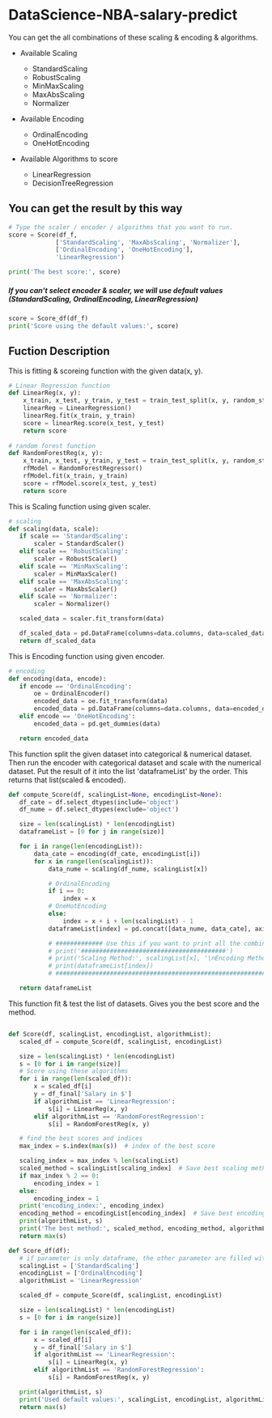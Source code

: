 # DataScience-NBA-salary-predict
You can get the all combinations of these scaling & encoding & algorithms.

* Available Scaling
  * StandardScaling
  * RobustScaling
  * MinMaxScaling
  * MaxAbsScaling
  * Normalizer
 
* Available Encoding
  * OrdinalEncoding
  * OneHotEncoding


* Available Algorithms to score
  * LinearRegression
  * DecisionTreeRegression

## You can get the result by this way
```python
# Type the scaler / encoder / algorithms that you want to run.
score = Score(df_f,
             ['StandardScaling', 'MaxAbsScaling', 'Normalizer'],
             ['OrdinalEncoding', 'OneHotEncoding'],
             'LinearRegression')

print('The best score:', score)
```
##### If you can't select encoder & scaler, we will use default values (StandardScaling, OrdinalEncoding, LinearRegression)
```python
score = Score_df(df_f)
print('Score using the default values:', score)
```




## Fuction Description

This is fitting & scoreing function with the given data(x, y).
```python
# Linear Regression function
def LinearReg(x, y):
	x_train, x_test, y_train, y_test = train_test_split(x, y, random_state=1, shuffle=True)
	linearReg = LinearRegression()
	linearReg.fit(x_train, y_train)
	score = linearReg.score(x_test, y_test)
	return score
 
# random forest function
def RandomForestReg(x, y):
	x_train, x_test, y_train, y_test = train_test_split(x, y, random_state=1, shuffle=True)
	rfModel = RandomForestRegressor()
	rfModel.fit(x_train, y_train)
	score = rfModel.score(x_test, y_test)
	return score
 ```
 
 
 This is Scaling function using given scaler.
 
 ```python
# scaling
def scaling(data, scale):
	if scale == 'StandardScaling':
    	scaler = StandardScaler()
	elif scale == 'RobustScaling':
    	scaler = RobustScaler()
	elif scale == 'MinMaxScaling':
    	scaler = MinMaxScaler()
	elif scale == 'MaxAbsScaling':
    	scaler = MaxAbsScaler()
	elif scale == 'Normalizer':
    	scaler = Normalizer()
 
	scaled_data = scaler.fit_transform(data)
 
	df_scaled_data = pd.DataFrame(columns=data.columns, data=scaled_data)
	return df_scaled_data
 
  ```
 
 
 This is Encoding function using given encoder.
 
 ```python
# encoding
def encoding(data, encode):
	if encode == 'OrdinalEncoding':
    	oe = OrdinalEncoder()
    	encoded_data = oe.fit_transform(data)
    	encoded_data = pd.DataFrame(columns=data.columns, data=encoded_data)
	elif encode == 'OneHotEncoding':
    	encoded_data = pd.get_dummies(data)
 
	return encoded_data
 
   ```
 
 
 This function split the given dataset into categorical & numerical dataset.
 Then run the encoder with categorical dataset and scale with the numerical dataset.
 Put the result of it into the list 'dataframeList' by the order.
 This returns that list(scaled & encoded).
 
 ```python
def compute_Score(df, scalingList=None, encodingList=None):
	df_cate = df.select_dtypes(include='object')
	df_nume = df.select_dtypes(exclude='object')
 
	size = len(scalingList) * len(encodingList)
	dataframeList = [0 for j in range(size)]
 
	for i in range(len(encodingList)):
    	data_cate = encoding(df_cate, encodingList[i])
    	for x in range(len(scalingList)):
        	data_nume = scaling(df_nume, scalingList[x])
 
        	# OrdinalEncoding
        	if i == 0:
            	index = x
        	# OneHotEncoding
        	else:
            	index = x + i + len(scalingList) - 1
        	dataframeList[index] = pd.concat([data_nume, data_cate], axis=1)
 
        	# ############# Use this if you want to print all the combination dataframe ##############
        	# print('########################################')
        	# print('Scaling Method:', scalingList[x], '\nEncoding Method:', encodingList[i])
        	# print(dataframeList[index])
        	# ##############################################################################
 
	return dataframeList
 
  ```
 
 
This function fit & test the list of datasets. Gives you the best score and the method.
 
 ```python
 
def Score(df, scalingList, encodingList, algorithmList):
	scaled_df = compute_Score(df, scalingList, encodingList)
 
	size = len(scalingList) * len(encodingList)
	s = [0 for i in range(size)]
	# Score using these algorithms
	for i in range(len(scaled_df)):
    	x = scaled_df[i]
    	y = df_final['Salary in $']
    	if algorithmList == 'LinearRegression':
        	s[i] = LinearReg(x, y)
    	elif algorithmList == 'RandomForestRegression':
        	s[i] = RandomForestReg(x, y)
 
	# find the best scores and indices
	max_index = s.index(max(s))  # index of the best score
 
	scaling_index = max_index % len(scalingList)
	scaled_method = scalingList[scaling_index]  # Save best scaling method
	if max_index % 2 == 0:
    	encoding_index = 1
	else:
    	encoding_index = 1
	print('encoding_index:', encoding_index)
	encoding_method = encodingList[encoding_index]  # Save best encoding method
	print(algorithmList, s)
	print('The best method:', scaled_method, encoding_method, algorithmList)
	return max(s)
 
def Score_df(df):
	# if parameter is only dataframe, the other parameter are filled with default value
	scalingList = ['StandardScaling']
	encodingList = ['OrdinalEncoding']
	algorithmList = 'LinearRegression'
 
	scaled_df = compute_Score(df, scalingList, encodingList)
 
	size = len(scalingList) * len(encodingList)
	s = [0 for i in range(size)]
 
	for i in range(len(scaled_df)):
    	x = scaled_df[i]
    	y = df_final['Salary in $']
    	if algorithmList == 'LinearRegression':
        	s[i] = LinearReg(x, y)
    	elif algorithmList == 'RandomForestRegression':
        	s[i] = RandomForestReg(x, y)
 
	print(algorithmList, s)
	print('Used default values:', scalingList, encodingList, algorithmList)
	return max(s)
```
